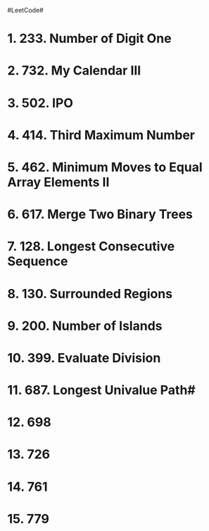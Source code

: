 #LeetCode#

# 1. 233. Number of Digit One #

# 2. 732. My Calendar III #

# 3. 502. IPO #

# 4. 414. Third Maximum Number #

# 5. 462. Minimum Moves to Equal Array Elements II #

# 6. 617. Merge Two Binary Trees #

# 7. 128. Longest Consecutive Sequence #

# 8. 130. Surrounded Regions #

# 9. 200. Number of Islands #

# 10. 399. Evaluate Division #

# 11. 687. Longest Univalue Path#

# 12. 698 #

# 13. 726 #

# 14. 761 #

# 15. 779 #
